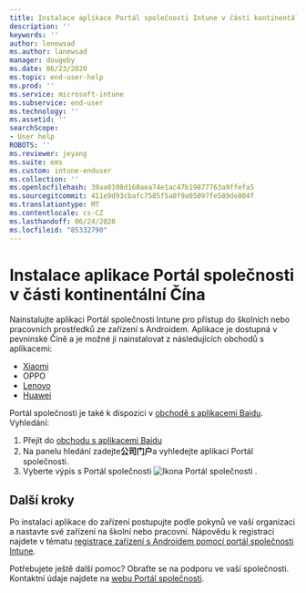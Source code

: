 ```yaml
---
title: Instalace aplikace Portál společnosti Intune v části kontinentální Čína | Microsoft Docs
description: ''
keywords: ''
author: lenewsad
ms.author: lanewsad
manager: dougeby
ms.date: 06/23/2020
ms.topic: end-user-help
ms.prod: ''
ms.service: microsoft-intune
ms.subservice: end-user
ms.technology: ''
ms.assetid: ''
searchScope:
- User help
ROBOTS: ''
ms.reviewer: jeyang
ms.suite: ems
ms.custom: intune-enduser
ms.collection: ''
ms.openlocfilehash: 39aa0108d160aea74e1ac47b19877763a9ffefa5
ms.sourcegitcommit: 411e9d93cbafc7585f5a0f9a05097fe589de804f
ms.translationtype: MT
ms.contentlocale: cs-CZ
ms.lasthandoff: 06/24/2020
ms.locfileid: "85332790"
---
```

# <a name="install-company-portal-app-in-mainland-china"></a>Instalace aplikace Portál společnosti v části kontinentální Čína   

Nainstalujte aplikaci Portál společnosti Intune pro přístup do školních nebo pracovních prostředků ze zařízení s Androidem. Aplikace je dostupná v pevninské Číně a je možné ji nainstalovat z následujících obchodů s aplikacemi: 


* [Xiaomi](https://go.microsoft.com/fwlink/?linkid=836947) 
* OPPO
* [Lenovo](https://go.microsoft.com/fwlink/?linkid=2125082)
* [Huawei](https://go.microsoft.com/fwlink/?linkid=836948)

Portál společnosti je také k dispozici v [obchodě s aplikacemi Baidu](https://go.microsoft.com/fwlink/?linkid=2133565). Vyhledání:  
 
   1. Přejít do [obchodu s aplikacemi Baidu](https://go.microsoft.com/fwlink/?linkid=2133565)  
   2. Na panelu hledání zadejte**公司门户**a vyhledejte aplikaci Portál společnosti.  
   3. Vyberte výpis s Portál společnosti ![Ikona Portál společnosti](./media/company-portal-logo-small-2006.png) .  


## <a name="next-steps"></a>Další kroky  
Po instalaci aplikace do zařízení postupujte podle pokynů ve vaší organizaci a nastavte své zařízení na školní nebo pracovní. Nápovědu k registraci najdete v tématu [registrace zařízení s Androidem pomocí portál společnosti Intune](enroll-device-android-company-portal.md). 


Potřebujete ještě další pomoc? Obraťte se na podporu ve vaší společnosti. Kontaktní údaje najdete na [webu Portál společnosti](https://go.microsoft.com/fwlink/?linkid=2010980).
